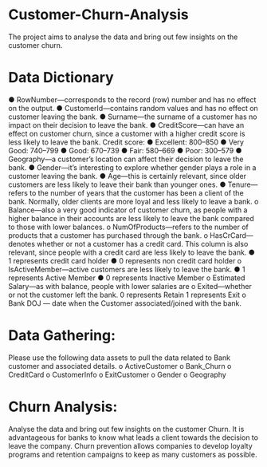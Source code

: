# Customer-Churn-Analysis
The project aims to analyse the data and bring out few insights on the customer churn.

# Data Dictionary
● RowNumber—corresponds to the record (row) number and has no effect on the output.
● CustomerId—contains random values and has no effect on customer leaving the bank.
● Surname—the surname of a customer has no impact on their decision to leave the bank.
● CreditScore—can have an effect on customer churn, since a customer with a higher
credit score is less likely to leave the bank.
Credit score:
● Excellent: 800–850
● Very Good: 740–799
● Good: 670–739
● Fair: 580–669
● Poor: 300–579
● Geography—a customer’s location can affect their decision to leave the bank.
● Gender—it’s interesting to explore whether gender plays a role in a customer leaving
the bank.
● Age—this is certainly relevant, since older customers are less likely to leave their bank
than younger ones.
● Tenure—refers to the number of years that the customer has been a client of the bank.
Normally, older clients are more loyal and less likely to leave a bank.
o Balance—also a very good indicator of customer churn, as people with a
higher balance in their accounts are less likely to leave the bank compared to
those with lower balances.
o NumOfProducts—refers to the number of products that a customer has
purchased through the bank.
o HasCrCard—denotes whether or not a customer has a credit card. This
column is also relevant, since people with a credit card are less likely to leave
the bank.
● 1 represents credit card holder
● 0 represents non credit card holder
o IsActiveMember—active customers are less likely to leave the bank.
● 1 represents Active Member
● 0 represents Inactive Member
o Estimated Salary—as with balance, people with lower salaries are
o Exited—whether or not the customer left the bank.
0 represents Retain
1 represents Exit
o Bank DOJ — date when the Customer associated/joined with the bank.

# Data Gathering:
Please use the following data assets to pull the data related to Bank customer and associated
details.
o ActiveCustomer
o Bank_Churn
o CreditCard
o CustomerInfo
o ExitCustomer
o Gender
o Geography

# Churn Analysis:
Analyse the data and bring out few insights on the customer Churn.
It is advantageous for banks to know what leads a client towards the decision to leave the
company.
Churn prevention allows companies to develop loyalty programs and retention campaigns
to keep as many customers as possible.
